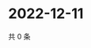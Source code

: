 # 2022-12-11

共 0 条

<!-- BEGIN WEIBO -->
<!-- 最后更新时间 Sun Dec 11 2022 00:18:15 GMT+0800 (China Standard Time) -->

<!-- END WEIBO -->
